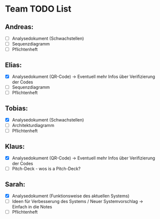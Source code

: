 # Team TODO List

## Andreas: 

- [ ] Analysedokument (Schwachstellen)
- [ ] Sequenzdiagramm
- [ ] Pflichtenheft

## Elias: 

- [x] Analysedokument (QR-Code) -> Eventuell mehr Infos über Verifizierung der Codes
- [ ] Sequenzdiagramm
- [ ] Pflichtenheft

## Tobias: 

- [x] Analysedokument (Schwachstellen)
- [ ] Architekturdiagramm
- [ ] Pflichtenheft

## Klaus: 

- [x] Analysedokument (QR-Code) -> Eventuell mehr Infos über Verifizierung der Codes
- [ ] Pitch-Deck - wos is a Pitch-Deck?

## Sarah: 

- [x] Analysedokument (Funktionsweise des aktuellen Systems)
- [ ] Ideen für Verbesserung des Systems / Neuer Systemvorschlag -> Einfach in die Notes
- [ ] Pflichtenheft
